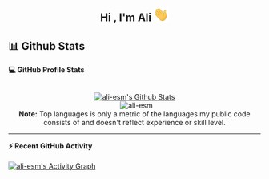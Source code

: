 <h2 align="center">Hi , I'm Ali <img src="https://github.com/ABSphreak/ABSphreak/blob/master/gifs/Hi.gif" width="30px"></h2>


## 📊 Github Stats


  <summary><b>💻 GitHub Profile Stats</b></summary>
  <br/>
  <p align="center">
    <a href="https://github.com/anuraghazra/github-readme-stats"><img alt="ali-esm's Github Stats" src="https://github-readme-stats.vercel.app/api?username=ali-esm&show_icons=true&count_private=true&theme=algolia" height="192px"/></a>
<br/>
  &nbsp;
	  <img src="https://github-readme-stats.vercel.app/api/top-langs?username=ali-esm&langs_count=10&show_icons=true&locale=en&layout=compact&theme=algolia" alt="ali-esm" height="192px"/>
  <br/>
  <b>Note:</b> Top languages is only a metric of the languages my public code consists of and doesn't reflect experience or skill level.
  </p>

----

  <summary><b>⚡ Recent GitHub Activity</b></summary>
  <br/>
   <a href="https://github.com/ali-esm"><img alt="ali-esm's Activity Graph" src="https://activity-graph.herokuapp.com/graph?username=ali-esm&custom_title=ali-esm's%20Contribution%20Graph&theme=react-dark" /></a>
  <br/>


<br/>
